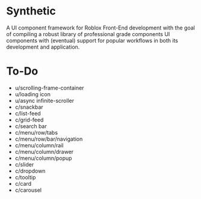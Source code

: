 # Synthetic
A UI component framework for Roblox Front-End development with the goal of compiling a robust library of professional grade components UI components with (eventual) support for popular workflows in both its development and application.

# To-Do
- u/scrolling-frame-container
- u/loading icon
- u/async infinite-scroller
- c/snackbar
- c/list-feed
- c/grid-feed
- c/search bar
- c/menu/row/tabs
- c/menu/row/bar/navigation
- c/menu/column/rail
- c/menu/column/drawer
- c/menu/column/popup
- c/slider
- c/dropdown
- c/tooltip
- c/card
- c/carousel
